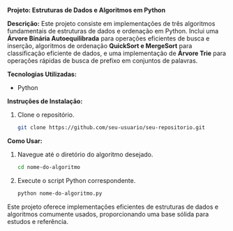 **Projeto: Estruturas de Dados e Algoritmos em Python**

**Descrição:**
Este projeto consiste em implementações de três algoritmos fundamentais de estruturas de dados e ordenação em Python. Inclui uma **Árvore Binária Autoequilibrada** para operações eficientes de busca e inserção, algoritmos de ordenação **QuickSort e MergeSort** para classificação eficiente de dados, e uma implementação de **Árvore Trie** para operações rápidas de busca de prefixo em conjuntos de palavras.

**Tecnologias Utilizadas:**
- Python

**Instruções de Instalação:**
1. Clone o repositório.
   ```bash
   git clone https://github.com/seu-usuario/seu-repositorio.git
   ```

**Como Usar:**
1. Navegue até o diretório do algoritmo desejado.
   ```bash
   cd nome-do-algoritmo
   ```
2. Execute o script Python correspondente.
   ```bash
   python nome-do-algoritmo.py
   ```

Este projeto oferece implementações eficientes de estruturas de dados e algoritmos comumente usados, proporcionando uma base sólida para estudos e referência.